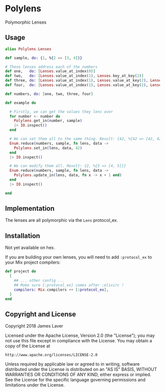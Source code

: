 # Polylens

Polymorphic Lenses

## Usage

```elixir
alias Polylens.Lenses

def sample, do: {1, %{2 => [3, 4]}}

# These lenses address each of the numbers
def one,   do: [Lenses.value_at_index(0)]
def two,   do: [Lenses.value_at_index(1), Lenses.key_at_key(2)]
def three, do: [Lenses.value_at_index(1), Lenses.value_at_key(2), Lenses.value_at_index(0)]
def four,  do: [Lenses.value_at_index(1), Lenses.value_at_key(2), Lenses.value_at_index(1)]

def numbers, do: [one, two, three, four]

def example do

  # Firstly, we can get the values they lens over
  for number <- number do
    Polylens.get_in(number, sample)
    |> IO.inspect()
  end

  # We can set them all to the same thing. Result: {42, %{42 => [42, 42]}}
  Enum.reduce(numbers, sample, fn lens, data ->
    Polylens.set_in(lens, data, 42)
  end
  |> IO.inspect()

  # We can modify them all. Result: {2, %{3 => [4, 5]}}
  Enum.reduce(numbers, sample, fn lens, data ->
    Polylens.update_in(lens, data, fn x -> x + 1 end)
  end
  |> IO.inspect()

end
```

## Implementation

The lenses are all polymorphic via the `Lens` protocol_ex.

## Installation

Not yet available on hex.

If you are building your own lenses, you will need to add
`:protocol_ex` to your Mix project compilers:

```elixir
def project do
  [
    ## ... other config ...
    ## Make sure [:protocol_ex] comes after :elixirc !
    compilers: Mix.compilers ++ [:protocol_ex],
  ]
end
```

<!-- If [available in Hex](https://hex.pm/docs/publish), the package can be installed -->
<!-- by adding `polylens` to your list of dependencies in `mix.exs`: -->

<!-- ```elixir -->
<!-- def deps do -->
<!--   [ -->
<!--     {:polylens, "~> 0.1.0"} -->
<!--   ] -->
<!-- end -->
<!-- ``` -->

<!-- Documentation can be generated with [ExDoc](https://github.com/elixir-lang/ex_doc) -->
<!-- and published on [HexDocs](https://hexdocs.pm). Once published, the docs can -->
<!-- be found at [https://hexdocs.pm/polylens](https://hexdocs.pm/polylens). -->

## Copyright and License

Copyright 2018 James Laver

Licensed under the Apache License, Version 2.0 (the "License");
you may not use this file except in compliance with the License.
You may obtain a copy of the License at

    http://www.apache.org/licenses/LICENSE-2.0

Unless required by applicable law or agreed to in writing, software
distributed under the License is distributed on an "AS IS" BASIS,
WITHOUT WARRANTIES OR CONDITIONS OF ANY KIND, either express or implied.
See the License for the specific language governing permissions and
limitations under the License.
  
